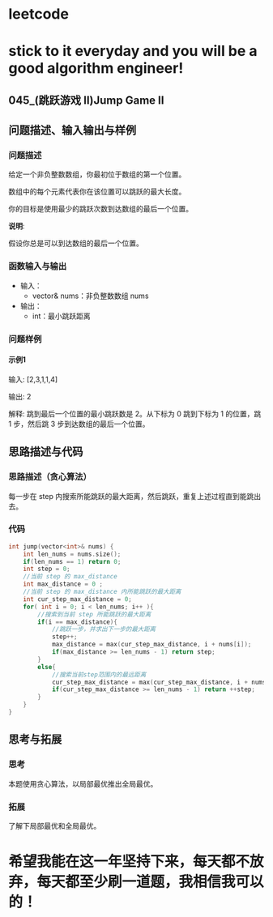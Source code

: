 # leetcode
# stick to it everyday and you will be a good algorithm engineer!
## 045_(跳跃游戏 II)Jump Game II
## 问题描述、输入输出与样例

### 问题描述

给定一个非负整数数组，你最初位于数组的第一个位置。

数组中的每个元素代表你在该位置可以跳跃的最大长度。

你的目标是使用最少的跳跃次数到达数组的最后一个位置。

__说明__:

假设你总是可以到达数组的最后一个位置。

### 函数输入与输出

* 输入：
	* vector<int>& nums：非负整数数组 nums
* 输出：
	* int：最小跳跃距离
	
### 问题样例

#### 示例1

输入: [2,3,1,1,4]

输出: 2

解释: 跳到最后一个位置的最小跳跃数是 2。从下标为 0 跳到下标为 1 的位置，跳 1 步，然后跳 3 步到达数组的最后一个位置。
	
## 思路描述与代码	
### 思路描述（贪心算法）
每一步在 step 内搜索所能跳跃的最大距离，然后跳跃，重复上述过程直到能跳出去。

### 代码
```cpp
int jump(vector<int>& nums) {
	int len_nums = nums.size();
	if(len_nums == 1) return 0;
	int step = 0;
	//当前 step 的 max_distance
	int max_distance = 0 ;
	//当前 step 的 max_distance 内所能跳跃的最大距离
	int cur_step_max_distance = 0;
	for( int i = 0; i < len_nums; i++ ){
		//搜索到当前 step 所能跳跃的最大距离
		if(i == max_distance){
			//跳跃一步，并求出下一步的最大距离
			step++;
			max_distance = max(cur_step_max_distance, i + nums[i]);
			if(max_distance >= len_nums - 1) return step;
		}
		else{
			//搜索当前step范围内的最远距离
			cur_step_max_distance = max(cur_step_max_distance, i + nums[i]);
			if(cur_step_max_distance >= len_nums - 1) return ++step;
		}
	}
}
```
## 思考与拓展
### 思考
本题使用贪心算法，以局部最优推出全局最优。
### 拓展
了解下局部最优和全局最优。


	  
# 希望我能在这一年坚持下来，每天都不放弃，每天都至少刷一道题，我相信我可以的！
